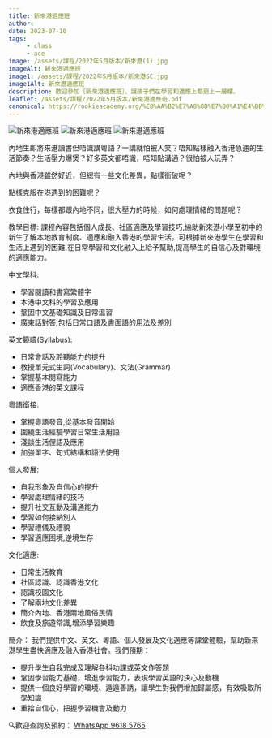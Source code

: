 ```yaml
---
title: 新來港適應班
author:
date: 2023-07-10
tags: 
     - class
     - ace
image: /assets/課程/2022年5月版本/新來港(1).jpg
imageAlt: 新來港適應班
image1: /assets/課程/2022年5月版本/新來港SC.jpg
image1Alt: 新來港適應班
description: 歡迎參加［新來港適應班］，讓孩子們在學習和適應上都更上一層樓。
leaflet: /assets/課程/2022年5月版本/新來港適應班.pdf
canonical: https://rookieacademy.org/%E8%AA%B2%E7%A8%8B%E7%B0%A1%E4%BB%8B/%E6%9C%80%E5%A4%9A%E5%90%8C%E5%AD%B8%E5%A0%B1%E5%90%8D%E7%9A%84%E8%AA%B2%E7%A8%8B%E6%8E%92%E5%90%8D/
---
```

![新來港適應班](/assets/課程/2022年5月版本/新來港TC.jpg)
![新來港適應班](/assets/課程/2022年5月版本/新來港(1).jpg) ![新來港適應班](/assets/課程/2022年5月版本/新來港(2).jpg)

內地生即將來港讀書但唔識講粵語？一講就怕被人笑？唔知點樣融入香港急速的生活節奏？生活壓力爆煲？好多英文都唔識，唔知點溝通？很怕被人玩弄？

內地與香港雖然好近，但總有一些文化差異，點樣衝破呢？

點樣克服在港遇到的困難呢？

衣食住行，每樣都跟內地不同，很大壓力的時候，如何處理情緒的問題呢？

教學目標:
課程內容包括個人成長、社區適應及學習技巧,協助新來港小學至初中的新生了解本地教育制度、適應和融入香港的學習生活。可根據新來港學生在學習和生活上遇到的困難,在日常學習和文化融入上給予幫助,提高學生的自信心及對環境的適應能力。

中文學科:
- 學習閱讀和書寫繁體字
- 本港中文科的學習及應用
- 鞏固中文基礎知識及日常溫習
- 廣東話對答,包括日常口語及書面語的用法及差別

英文範疇(Syllabus):
- 日常會話及聆聽能力的提升
- 教授單元式生詞(Vocabulary)、文法(Grammar)
- 掌握基本閱寫能力
- 適應香港的英文課程

粵語銜接:
- 掌握粵語發音,從基本發音開始
- 圍繞生活經驗學習日常生活用語
- 淺談生活俚語及應用
- 加強單字、句式結構和語法使用

個人發展:
- 自我形象及自信心的提升
- 學習處理情緒的技巧
- 提升社交互動及溝通能力
- 學習如何接納別人
- 學習禮儀及禮貌
- 學習適應困境,逆境生存

文化適應:
- 日常生活教育
- 社區認識、認識香港文化
- 認識校園文化
- 了解兩地文化差異
- 簡介內地、香港兩地風俗民情
- 飲食及旅遊常識,增添學習樂趣 

簡介： 我們提供中文、英文、粵語、個人發展及文化適應等課堂體驗，幫助新來港學生盡快適應及融入香港社會。我們預期：
- 提升學生自我完成及理解各科功課或英文作答題
- 鞏固學習能力基礎，增進學習能力，表現學習英語的決心及動機
- 提供一個良好學習的環境、遁遁善誘，讓學生對我們增加歸屬感，有效吸取所學知識
- 重拾自信心，把握學習機會及動力

🔍歡迎查詢及預約： [WhatsApp 9618 5765](https://wa.me/85296185765) 
